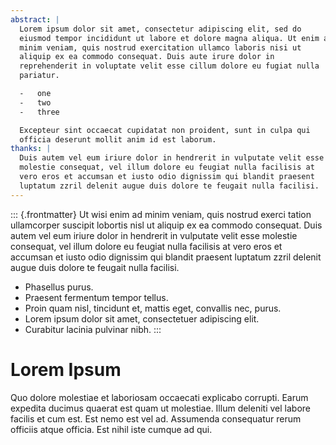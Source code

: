 ```yaml
---
abstract: |
  Lorem ipsum dolor sit amet, consectetur adipiscing elit, sed do
  eiusmod tempor incididunt ut labore et dolore magna aliqua. Ut enim ad
  minim veniam, quis nostrud exercitation ullamco laboris nisi ut
  aliquip ex ea commodo consequat. Duis aute irure dolor in
  reprehenderit in voluptate velit esse cillum dolore eu fugiat nulla
  pariatur.

  -   one
  -   two
  -   three

  Excepteur sint occaecat cupidatat non proident, sunt in culpa qui
  officia deserunt mollit anim id est laborum.
thanks: |
  Duis autem vel eum iriure dolor in hendrerit in vulputate velit esse
  molestie consequat, vel illum dolore eu feugiat nulla facilisis at
  vero eros et accumsan et iusto odio dignissim qui blandit praesent
  luptatum zzril delenit augue duis dolore te feugait nulla facilisi.
---
```


::: {.frontmatter}
Ut wisi enim ad minim veniam, quis nostrud exerci tation ullamcorper
suscipit lobortis nisl ut aliquip ex ea commodo consequat. Duis autem
vel eum iriure dolor in hendrerit in vulputate velit esse molestie
consequat, vel illum dolore eu feugiat nulla facilisis at vero eros et
accumsan et iusto odio dignissim qui blandit praesent luptatum zzril
delenit augue duis dolore te feugait nulla facilisi.

-   Phasellus purus.
-   Praesent fermentum tempor tellus.
-   Proin quam nisl, tincidunt et, mattis eget, convallis nec, purus.
-   Lorem ipsum dolor sit amet, consectetuer adipiscing elit.
-   Curabitur lacinia pulvinar nibh.
:::

# Lorem Ipsum

Quo dolore molestiae et laboriosam occaecati explicabo corrupti. Earum
expedita ducimus quaerat est quam ut molestiae. Illum deleniti vel
labore facilis et cum est. Est nemo est vel ad. Assumenda consequatur
rerum officiis atque officia. Est nihil iste cumque ad qui.

